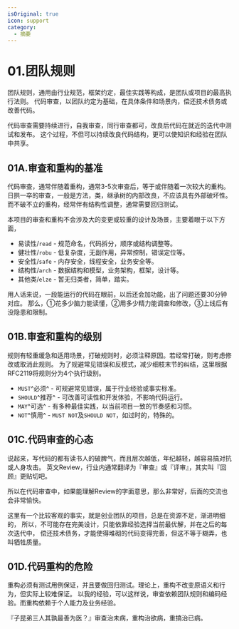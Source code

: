 ```yaml
---
isOriginal: true
icon: support
category:
  - 摘要
---
```


# 01.团队规则

团队规则，通用由行业规范，框架约定，最佳实践等构成，是团队或项目的最高执行法则。
代码审查，以团队约定为基础，在具体条件和场景内，偿还技术债务或改善代码。

代码审查需要持续进行，自我审查，同行审查都可，改良后代码在就近的迭代中测试和发布。
这个过程，不但可以持续改良代码结构，更可以使知识和经验在团队中共享。

## 01A.审查和重构的基准

代码审查，通常伴随着重构，通常3-5次审查后，等于或伴随着一次较大的重构。
日拱一卒的审查，一般是方法，类，继承树的内部改良，不应该具有外部破坏性。
而不破不立的重构，经常伴有结构性调整，通常需要回归测试。

本项目的审查和重构不会涉及大的变更或较重的设计及场景，主要着眼于以下方面，

* 易读性/`read`<FontIcon icon="preview"/> - 规范命名，代码拆分，顺序或结构调整等。
* 健壮性/`robu`<FontIcon icon="plugin"/> - 低复杂度，无副作用，异常控制，错误定位等。
* 安全性/`safe`<FontIcon icon="safe"/> - 内存安全，线程安全，业务安全等。
* 结构性/`arch`<FontIcon icon="config"/> - 数据结构和模型，业务架构，框架，设计等。
* 其他类/`elze`<FontIcon icon="speed"/> - 暂无归类者，简单，踏实。

用人话来说，一段能运行的代码在眼前，以后还会加功能，出了问题还要30分钟对应。
那么，①花多少脑力能读懂，②用多少精力能调查和修改，③上线后有没隐患和限制。

## 01B.审查和重构的级别

规则有轻重缓急和适用场景，打破规则时，必须注释原因。若经常打破，则考虑修改或取消此规则。
为了规避常见错误和反模式，减少细枝末节的纠结，这里根据RFC2119将规则分为4个执行级别。

* `MUST`^必须^ - 可规避常见错误，属于行业经验或事实标准。
* `SHOULD`^推荐^ - 可改善可读性和开发体验，不影响代码运行。
* `MAY`^可选^ - 有多种最佳实践，以当前项目一致的节奏感和习惯。
* `NOT`^慎用^ - `MUST NOT`及`SHOULD NOT`，如过时的，特殊的。

## 01C.代码审查的心态

说起来，写代码的都有读书人的破脾气，而且层次越低，年纪越轻，越容易搞对抗或人身攻击。
英文Review，行业内通常翻译为『审查』或『评审』，其实叫『回顾』更贴切吧。

所以在代码审查中，如果能理解Review的字面意思，那么非常好，后面的交流也会非常愉快。

这里有一个比较客观的事实，就是创业团队的项目，总是在资源不足，渐进明细的，
所以，不可能存在完美设计，只能依靠经验选择当前最优解，并在之后的每次迭代中，
偿还技术债务，才能使得堆砌的代码变得完善，但这不等于糊弄，也叫牺牲质量。

## 01D.代码重构的危险

重构必须有测试用例保证，并且要做回归测试。理论上，重构不改变原语义和行为，但实际上较难保证。
以我的经验，可以这样说，审查依赖团队规则和编码经验。而重构依赖于个人能力及业务经验。

『子昆弟三人其孰最善为医？』审查治未病，重构治欲病，重搞治已病。
